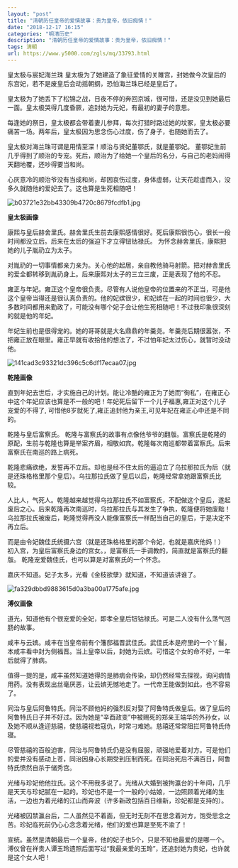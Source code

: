 ```yaml
---
layout: "post"
title: "清朝历任皇帝的爱情故事：贵为皇帝，依旧痴情！"
date: "2018-12-17 16:15"
categories: "明清历史"
description: "清朝历任皇帝的爱情故事：贵为皇帝，依旧痴情！"
tags: 清朝
url: https://www.y5000.com/zgls/mq/33793.html
---
```






皇太极与宸妃海兰珠 皇太极为了她建造了象征爱情的关雎宫，封她做今次皇后的东宫妃，若不是废皇后会动摇朝纲，恐怕海兰珠已经是皇后了。

皇太极为了她丢下了松锦之战，日夜不停的奔回京城，很可惜，还是没见到她最后一面。皇太极哭得几度昏厥，追封她为元妃，有最初的妻子的意思。

每逢她的祭日，皇太极都会带着妻儿参拜，每次打猎时路过她的坟冢，皇太极必要痛苦一场。两年后，皇太极因为思念伤心过度，伤了身子，也随她而去了。

皇太极对海兰珠可谓是用情至深！顺治与贤妃董鄂氏，就是董鄂妃。
董鄂妃生前几乎得到了顺治的专宠。死后，顺治为了给她一个皇后的名分，与自己的老妈闹得天翻地覆，还吵得要当和尚。

心灰意冷的顺治爷没有当成和尚，却因哀伤过度，身体虚弱，让天花趁虚而入，没多久就随他的爱妃去了。这也算是生死相随吧！

![b03721e32bb43309b4720c8679fcdfb1.jpg](https://img.y5000.com/uploads/allimg/180929/b03721e32bb43309b4720c8679fcdfb1.jpg)

 **皇太极画像**

康熙与皇后赫舍里氏。赫舍里氏生前去康熙感情很好。死后康熙很伤心，很长一段时间都没立后。后来在太后的强迫下才立得钮钴禄氏。
为怀念赫舍里氏，康熙把她的儿子胤礽立为太子。

对胤礽的一切事情都亲力亲为。关心他的起居，亲自教他骑马射箭。把对赫舍里氏的爱全都转移到胤礽身上。后来康熙对太子的三立三废，正是表现了他的不忍。  

雍正与年妃。雍正这个皇帝很负责。尽管有人说他皇帝的位置来的不正当，可是他这个皇帝当得还是很认真负责的。他的妃嫔很少，和妃嫔在一起的时间也很少，大多数时间都用来勤政了，可能没有哪个妃子会让他生死相随吧！不过我印象很深刻的就是他的年妃。

年妃生前也是很得宠的。她的哥哥就是大名鼎鼎的年羹尧。年羹尧后期很嚣张，不把雍正放在眼里。雍正早就有收拾他的想法了，不过怕年妃太过伤心，就暂时没动他。

![141cad3c93321dc396c5c6df17ecaa07.jpg](https://img.y5000.com/uploads/allimg/180929/141cad3c93321dc396c5c6df17ecaa07.jpg)

 **乾隆画像**

直到年妃去世后，才实施自己的计划。能让冷酷的雍正为了她而“徇私”，在雍正心中这个年妃应该也算是不一般的吧！年妃死后留下一个儿子福惠,雍正对这个儿子宠爱的不得了,
可惜他8岁就死了,雍正追封他为亲王,可见年妃在雍正心中还是不同的。  

乾隆与皇后富察氏。
乾隆与富察氏的故事有点像他爷爷的翻版。富察氏是乾隆的原配，生前与乾隆也算是举案齐眉，相敬如宾。乾隆每次南巡都带着富察氏。后来富察氏在南巡的路上病死。

乾隆悲痛欲绝，发誓再不立后。却也是经不住太后的逼迫立了乌拉那拉氏为后（就是还珠格格里那个皇后）。乌拉那拉氏做了皇后以后，乾隆经常拿她跟富察氏比较。

人比人，气死人。乾隆越来越觉得乌拉那拉氏不如富察氏，不配做这个皇后，遂起废后之心。后来乾隆再次南巡时，乌拉那拉氏与其发生了争执，乾隆便将她废黜！
乌拉那拉氏被废后，乾隆觉得再没人能像富察氏一样配当自己的皇后，于是决定不再立后。

而是由令妃魏佳氏统摄六宫（就是还珠格格里的那个令妃，也就是嘉庆他妈！） 初入宫，为皇后富察氏身边的宫女。，是富察氏一手调教的，简直就是富察氏的翻版。
乾隆宠爱魏佳氏，也可以算是对富察氏的一个怀念。  

嘉庆不知道。妃子太多，光看《金枝欲孽》就知道，不知道该讲谁了。  

![fa329dbbd9883615d0a3ba00a1775afe.jpg](https://img.y5000.com/uploads/allimg/180929/fa329dbbd9883615d0a3ba00a1775afe.jpg)

 **溥仪画像**

道光，知道他有个很宠爱的全妃，即孝全皇后钮钴禄氏。可是二人没有什么荡气回肠的故事。  

咸丰与云嫔。咸丰在当皇帝前有个籓邸福晋武佳氏。武佳氏本是府里的一个丫鬟，本咸丰看中封为侧福晋。当上皇帝以后，封她为云嫔。可惜这个女的命不好，一年后就得了肺病。

值得一提的是，咸丰虽然知道她得的是肺病会传染，却仍然经常去探视，询问病情用药。没有表现出丝毫厌恶，让云嫔无憾地走了。一代帝王能做到如此，也不容易了。  

同治与皇后阿鲁特氏。同治不顾他妈的强烈反对娶了阿鲁特氏做皇后。做了皇后的阿鲁特氏日子并不好过。因为她是“辛酉政变”中被赐死的郑亲王端华的外孙女，以及她不顺从逢迎慈禧，使慈禧视若寇仇，时常刁难她。慈禧还常常阻拦阿鲁特氏侍寝。

尽管慈禧的百般迫害，同治与阿鲁特氏仍是没有屈服，顽强地爱着对方。可是他们的爱并没有感动上苍，同治因身心长期受到压制而死。在同治死后不满百日，阿鲁特氏愤然自杀于储秀宫。  

光绪与珍妃他他拉氏。这个不用我多说了。光绪从大婚到被拘瀛台的十年间，几乎是天天与珍妃腻在一起的。珍妃也不是一个一般的小姑娘，一边照顾着光绪的生活，一边也为着光绪的江山而奔波（许多新政包括百日维新，珍妃都是支持的）。

光绪被囚禁瀛台后，二人虽然见不着面，但无时无刻不在思念着对方，饱受思念之苦。珍妃临死前仍心心念念着光绪，他们的爱也算是至死不渝了！  

宣统。虽然是清朝最后一个皇帝，他的妃子也5个，只是不知他最爱的是哪一个。溥仪曾在祥贵人谭玉玲遗照后面写过“我最亲爱的玉玲”，还追封她为贵妃，也许就是这个女人吧！
